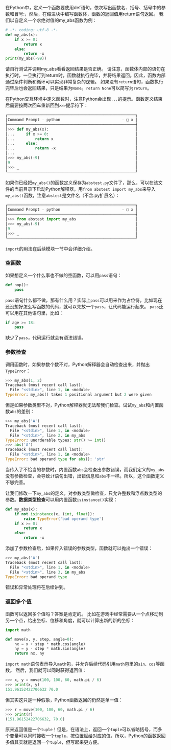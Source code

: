 在Python中，定义一个函数要使用def语句，依次写出函数名、括号、括号中的参数和冒号:，然后，在缩进块中编写函数体，函数的返回值用return语句返回。
我们以自定义一个求绝对值的my_abs函数为例：
```py
# -*- coding: utf-8 -*-
def my_abs(x):
    if x >= 0:
        return x
    else:
        return -x
print(my_abs(-99))
```
请自行测试并调用my_abs看看返回结果是否正确。
请注意，函数体内部的语句在执行时，一旦执行到return时，函数就执行完毕，并将结果返回。因此，函数内部通过条件判断和循环可以实现非常复杂的逻辑。
如果没有`return`语句，函数执行完毕后也会返回结果，只是结果为`None`。`return None`可以简写为`return`。

在Python交互环境中定义函数时，注意Python会出现`...`的提示。函数定义结束后需要按两次回车重新回到`>>>`提示符下：
```py
┌────────────────────────────────────────────────────────┐
│Command Prompt - python                           - □ x │
├────────────────────────────────────────────────────────┤
│>>> def my_abs(x):                                      │
│...     if x >= 0:                                      │
│...         return x                                    │
│...     else:                                           │
│...         return -x                                   │
│...                                                     │
│>>> my_abs(-9)                                          │
│9                                                       │
│>>> _                                                   │
└────────────────────────────────────────────────────────┘
```
如果你已经把`my_abs()`的函数定义保存为`abstest.py`文件了，那么，可以在该文件的当前目录下启动Python解释器，用`from abstest import my_abs`来导入`my_abs()`函数，注意`abstest`是文件名（不含.py扩展名）：
```py
┌────────────────────────────────────────────────────────┐
│Command Prompt - python                           - □ x │
├────────────────────────────────────────────────────────┤
│>>> from abstest import my_abs                          │
│>>> my_abs(-9)                                          │
│9                                                       │
│>>> _                                                   │
└────────────────────────────────────────────────────────┘
```
`import`的用法在后续模块一节中会详细介绍。
### 空函数
如果想定义一个什么事也不做的空函数，可以用`pass`语句：
```py
def nop():
    pass
```
`pass`语句什么都不做，那有什么用？实际上`pass`可以用来作为占位符，比如现在还没想好怎么写函数的代码，就可以先放一个`pass`，让代码能运行起来。
`pass`还可以用在其他语句里，比如：
```py
if age >= 18:
    pass
```
缺少了`pass`，代码运行就会有语法错误。
### 参数检查
调用函数时，如果参数个数不对，Python解释器会自动检查出来，并抛出`TypeError`：
```py
>>> my_abs(1, 2)
Traceback (most recent call last):
  File "<stdin>", line 1, in <module>
TypeError: my_abs() takes 1 positional argument but 2 were given
```
但是如果参数类型不对，Python解释器就无法帮我们检查。试试`my_abs`和内置函数`abs`的差别：
```py
>>> my_abs('A')
Traceback (most recent call last):
  File "<stdin>", line 1, in <module>
  File "<stdin>", line 2, in my_abs
TypeError: unorderable types: str() >= int()
>>> abs('A')
Traceback (most recent call last):
  File "<stdin>", line 1, in <module>
TypeError: bad operand type for abs(): 'str'
```
当传入了不恰当的参数时，内置函数`abs`会检查出参数错误，而我们定义的`my_abs`没有参数检查，会导致`if`语句出错，出错信息和`abs`不一样。所以，这个函数定义不够完善。

让我们修改一下`my_abs`的定义，对参数类型做检查，只允许整数和浮点数类型的参数。**数据类型检查**可以用内置函数`isinstance()`实现：
```py
def my_abs(x):
    if not isinstance(x, (int, float)):
        raise TypeError('bad operand type')
    if x >= 0:
        return x
    else:
        return -x
```
添加了参数检查后，如果传入错误的参数类型，函数就可以抛出一个错误：
```py
>>> my_abs('A')
Traceback (most recent call last):
  File "<stdin>", line 1, in <module>
  File "<stdin>", line 3, in my_abs
TypeError: bad operand type
```
错误和异常处理将在后续讲到。
### 返回多个值
函数可以返回多个值吗？答案是肯定的。
比如在游戏中经常需要从一个点移动到另一个点，给出坐标、位移和角度，就可以计算出新的新的坐标：
```py
import math

def move(x, y, step, angle=0):
    nx = x + step * math.cos(angle)
    ny = y - step * math.sin(angle)
    return nx, ny
```
`import math`语句表示导入`math`包，并允许后续代码引用`math`包里的`sin、cos`等函数。
然后，我们就可以同时获得返回值：
```py
>>> x, y = move(100, 100, 60, math.pi / 6)
>>> print(x, y)
151.96152422706632 70.0
```
但其实这只是一种假象，Python函数返回的仍然是单一值：
```py
>>> r = move(100, 100, 60, math.pi / 6)
>>> print(r)
(151.96152422706632, 70.0)
```
原来返回值是一个`tuple`！但是，在语法上，返回一个`tuple`可以省略括号，而多个变量可以同时接收一个`tuple`，按位置赋给对应的值，所以，Python的函数返回多值其实就是返回一个`tuple`，但写起来更方便。



